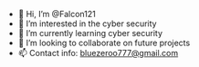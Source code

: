 - 👋 Hi, I’m @Falcon121
- 👀 I’m interested in the cyber security
- 🌱 I’m currently learning cyber security
- 💞️ I’m looking to collaborate on future projects
- 📫 Contact info: bluezeroo777@gmail.com
